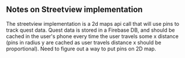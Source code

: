 ## Notes on Streetview implementation

The streetview implementation is a 2d maps api call that will use pins to track quest data. Quest data is stored in a Firebase DB, and should be cached in the user's phone every time the user travels some x distance (pins in radius y are cached as user travels distance x should be proportional). Need to figure out a way to put pins on 2D map. 


